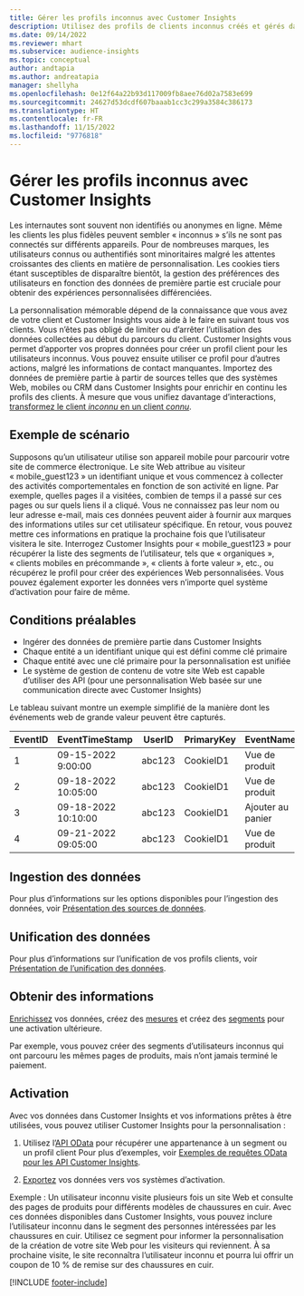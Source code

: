 ```yaml
---
title: Gérer les profils inconnus avec Customer Insights
description: Utilisez des profils de clients inconnus créés et gérés dans Dynamics 365 Customer Insights.
ms.date: 09/14/2022
ms.reviewer: mhart
ms.subservice: audience-insights
ms.topic: conceptual
author: andtapia
ms.author: andreatapia
manager: shellyha
ms.openlocfilehash: 0e12f64a22b93d117009fb8aee76d02a7583e699
ms.sourcegitcommit: 24627d53dcdf607baaab1cc3c299a3584c386173
ms.translationtype: HT
ms.contentlocale: fr-FR
ms.lasthandoff: 11/15/2022
ms.locfileid: "9776818"
---
```

# <a name="manage-unknown-profiles-with-customer-insights"></a>Gérer les profils inconnus avec Customer Insights

Les internautes sont souvent non identifiés ou anonymes en ligne. Même les clients les plus fidèles peuvent sembler « inconnus » s’ils ne sont pas connectés sur différents appareils. Pour de nombreuses marques, les utilisateurs connus ou authentifiés sont minoritaires malgré les attentes croissantes des clients en matière de personnalisation. Les cookies tiers étant susceptibles de disparaître bientôt, la gestion des préférences des utilisateurs en fonction des données de première partie est cruciale pour obtenir des expériences personnalisées différenciées.

La personnalisation mémorable dépend de la connaissance que vous avez de votre client et Customer Insights vous aide à le faire en suivant tous vos clients.  Vous n’êtes pas obligé de limiter ou d’arrêter l’utilisation des données collectées au début du parcours du client. Customer Insights vous permet d’apporter vos propres données pour créer un profil client pour les utilisateurs inconnus. Vous pouvez ensuite utiliser ce profil pour d’autres actions, malgré les informations de contact manquantes. Importez des données de première partie à partir de sources telles que des systèmes Web, mobiles ou CRM dans Customer Insights pour enrichir en continu les profils des clients. À mesure que vous unifiez davantage d’interactions, [transformez le client *inconnu* en un client *connu*](unknown-to-known.md).

## <a name="sample-scenario"></a>Exemple de scénario

Supposons qu’un utilisateur utilise son appareil mobile pour parcourir votre site de commerce électronique. Le site Web attribue au visiteur « mobile_guest123 » un identifiant unique et vous commencez à collecter des activités comportementales en fonction de son activité en ligne. Par exemple, quelles pages il a visitées, combien de temps il a passé sur ces pages ou sur quels liens il a cliqué. Vous ne connaissez pas leur nom ou leur adresse e-mail, mais ces données peuvent aider à fournir aux marques des informations utiles sur cet utilisateur spécifique. En retour, vous pouvez mettre ces informations en pratique la prochaine fois que l’utilisateur visitera le site. Interrogez Customer Insights pour « mobile_guest123 » pour récupérer la liste des segments de l’utilisateur, tels que « organiques », « clients mobiles en précommande », « clients à forte valeur », etc., ou récupérez le profil pour créer des expériences Web personnalisées. Vous pouvez également exporter les données vers n’importe quel système d’activation pour faire de même.

## <a name="prerequisites"></a>Conditions préalables

- Ingérer des données de première partie dans Customer Insights
- Chaque entité a un identifiant unique qui est défini comme clé primaire
- Chaque entité avec une clé primaire pour la personnalisation est unifiée
- Le système de gestion de contenu de votre site Web est capable d’utiliser des API (pour une personnalisation Web basée sur une communication directe avec Customer Insights)

Le tableau suivant montre un exemple simplifié de la manière dont les événements web de grande valeur peuvent être capturés.

|EventID|EventTimeStamp|UserID|PrimaryKey|EventName|
|--|--|--|--|--|
|1|09-15-2022 9:00:00|abc123|CookieID1|Vue de produit|
|2|09-18-2022 10:05:00|abc123|CookieID1|Vue de produit|
|3|09-18-2022 10:10:00|abc123|CookieID1|Ajouter au panier|
|4|09-21-2022 09:05:00|abc123|CookieID1|Vue de produit|

## <a name="data-ingestion"></a>Ingestion des données

Pour plus d’informations sur les options disponibles pour l’ingestion des données, voir [Présentation des sources de données](data-sources.md).

## <a name="data-unification"></a>Unification des données

Pour plus d’informations sur l’unification de vos profils clients, voir [Présentation de l’unification des données](data-unification.md).

## <a name="get-insights"></a>Obtenir des informations

[Enrichissez](enrichment-hub.md) vos données, créez des [mesures](measures.md) et créez des [segments](segments.md) pour une activation ultérieure.

Par exemple, vous pouvez créer des segments d’utilisateurs inconnus qui ont parcouru les mêmes pages de produits, mais n’ont jamais terminé le paiement.

## <a name="activation"></a>Activation

Avec vos données dans Customer Insights et vos informations prêtes à être utilisées, vous pouvez utiliser Customer Insights pour la personnalisation :

1. Utilisez l’[API OData](apis.md) pour récupérer une appartenance à un segment ou un profil client Pour plus d’exemples, voir [Exemples de requêtes OData pour les API Customer Insights](odata-examples.md).

1. [Exportez](export-destinations.md) vos données vers vos systèmes d’activation.

Exemple : Un utilisateur inconnu visite plusieurs fois un site Web et consulte des pages de produits pour différents modèles de chaussures en cuir. Avec ces données disponibles dans Customer Insights, vous pouvez inclure l’utilisateur inconnu dans le segment des personnes intéressées par les chaussures en cuir. Utilisez ce segment pour informer la personnalisation de la création de votre site Web pour les visiteurs qui reviennent. À sa prochaine visite, le site reconnaîtra l’utilisateur inconnu et pourra lui offrir un coupon de 10 % de remise sur des chaussures en cuir.

[!INCLUDE [footer-include](includes/footer-banner.md)]
